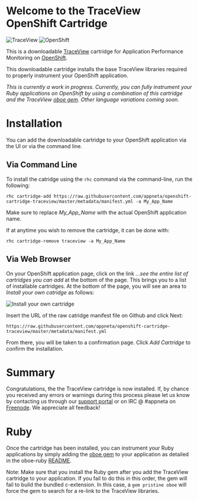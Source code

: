 # Welcome to the TraceView OpenShift Cartridge

![TraceView](https://s3.amazonaws.com/pglombardo/traceview-logo.png)
![OpenShift](https://s3.amazonaws.com/pglombardo/openshift-online-logo.png)

This is a downloadable [TraceView](http://www.appneta.com/products/traceview/) cartridge for 
Application Performance Monitoring on [OpenShift](https://www.openshift.com/).

This downloadable cartridge installs the base TraceView libraries required to
properly instrument your OpenShift application.

_This is currently a work in progress.  Currently, you can fully instrument your
Ruby applications on OpenShift by using a combination of this cartridge and the TraceView
[oboe gem](https://github.com/appneta/oboe-ruby).  Other language variations coming
soon._

# Installation

You can add the downloadable cartridge to your OpenShift application via the UI or via the command line.

## Via Command Line

To install the catridge using the `rhc` command via the command-line, run the following:

    rhc cartridge-add https://raw.githubusercontent.com/appneta/openshift-cartridge-traceview/master/metadata/manifest.yml -a My_App_Name

Make sure to replace _My_App_Name_ with the actual OpenShift application name.

If at anytime you wish to remove the cartridge, it can be done with:

    rhc cartridge-remove traceview -a My_App_Name

## Via Web Browser

On your OpenShift application page, click on the link _...see the entire list of cartridges you can add_
at the bottom of the page.  This brings you to a list of installable cartridges.  At the bottom
of the page, you will see an area to _Install your own catridge_ as follows:

![Install your own cartridge](https://s3.amazonaws.com/pglombardo/openshift-install-your-own.png)

Insert the URL of the raw catridge manifest file on Github and click Next:

    https://raw.githubusercontent.com/appneta/openshift-cartridge-traceview/master/metadata/manifest.yml

From there, you will be taken to a confirmation page.  Click _Add Cartridge_ to confirm the installation.

# Summary

Congratulations, the the TraceView cartridge is now installed.  If, by chance you received any errors
or warnings during this process please let us know by contacting us through our [support portal](https://support.tv.appneta.com/) or on IRC @ #appneta on [Freenode](http://freenode.net/).  We appreciate all feedback!

# Ruby

Once the cartridge has been installed, you can instrument your Ruby applications by simply adding the [oboe gem](https://github.com/appneta/oboe-ruby) to your application as detailed in the oboe-ruby [README](https://github.com/appneta/oboe-ruby/blob/master/README.md).

Note:  Make sure that you install the Ruby gem after you add the TraceView cartridge to your application.  If you
fail to do this in this order, the gem will fail to build the bundled c-extension.  In this case, a `gem pristine oboe`
will force the gem to search for a re-link to the TraceView libraries.

